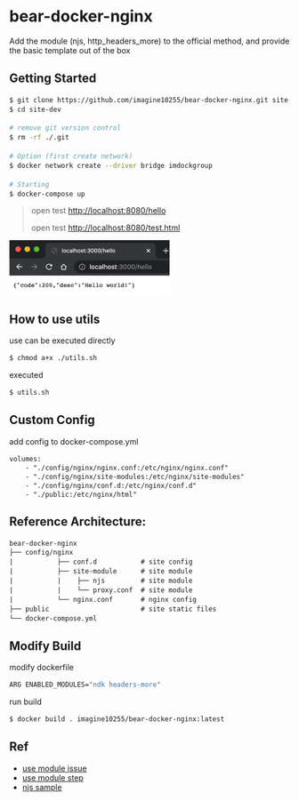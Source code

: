 bear-docker-nginx
====================================================

Add the module (njs, http_headers_more) to the official method, and provide the basic template out of the box

## Getting Started
```bash
$ git clone https://github.com/imagine10255/bear-docker-nginx.git site-dev
$ cd site-dev

# remove git version control
$ rm -rf ./.git

# Option (first create network)
$ docker network create --driver bridge imdockgroup

# Starting
$ docker-compose up
```

> open test [http://localhost:8080/hello](http://localhost:8080/hello)
>
> open test [http://localhost:8080/test.html](http://localhost:8080/test.html)

<img src="./preview.jpg" align="center" height="100"/>


## How to use utils

use can be executed directly
```bash
$ chmod a+x ./utils.sh
```

executed
```bash
$ utils.sh
```

## Custom Config
add config to docker-compose.yml

```
volumes:
    - "./config/nginx/nginx.conf:/etc/nginx/nginx.conf"
    - "./config/nginx/site-modules:/etc/nginx/site-modules"
    - "./config/nginx/conf.d:/etc/nginx/conf.d"
    - "./public:/etc/nginx/html"
```

## Reference Architecture:

```txt
bear-docker-nginx
├── config/nginx
|           ├── conf.d           # site config
|           ├── site-module      # site module
|           |    ├── njs         # site module
|           |    └── proxy.conf  # site module
|           └── nginx.conf       # nginx config
├── public                       # site static files
└── docker-compose.yml
```


## Modify Build
modify dockerfile
```bash
ARG ENABLED_MODULES="ndk headers-more"
```

run build
```bash
$ docker build . imagine10255/bear-docker-nginx:latest
```

## Ref
- [use module issue](https://github.com/nginxinc/docker-nginx/issues/511#issuecomment-857555895)
- [use module step](https://github.com/nginxinc/docker-nginx/tree/master/modules#readme)
- [njs sample](https://www.gushiciku.cn/pl/gJu3/zh-tw)
